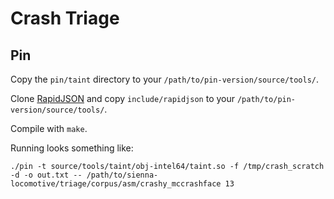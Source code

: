 # Crash Triage

## Pin

Copy the `pin/taint` directory to your `/path/to/pin-version/source/tools/`. 

Clone [RapidJSON](https://github.com/miloyip/rapidjson) and copy `include/rapidjson` to your `/path/to/pin-version/source/tools/`. 

Compile with `make`.

Running looks something like:

```
./pin -t source/tools/taint/obj-intel64/taint.so -f /tmp/crash_scratch -d -o out.txt -- /path/to/sienna-locomotive/triage/corpus/asm/crashy_mccrashface 13
```